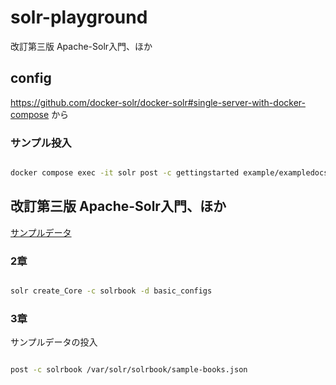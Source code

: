 # solr-playground

改訂第三版 Apache-Solr入門、ほか

## config

https://github.com/docker-solr/docker-solr#single-server-with-docker-compose から

### サンプル投入

``` zsh

docker compose exec -it solr post -c gettingstarted example/exampledocs/manufacturers.xml

```

## 改訂第三版 Apache-Solr入門、ほか

[サンプルデータ](https://github.com/solrbook3/examples)

### 2章

``` bash

solr create_Core -c solrbook -d basic_configs

```

### 3章

サンプルデータの投入

``` bash

post -c solrbook /var/solr/solrbook/sample-books.json

```
